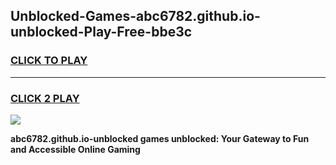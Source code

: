 
## Unblocked-Games-abc6782.github.io-unblocked-Play-Free-bbe3c
<h3>
<a href="https://premium76.site?title=abc6782.github.io-unblocked&ref=19M">CLICK TO PLAY</a></h3>
<hr>

<h3>
<a href="https://premium76.site?title=abc6782.github.io-unblocked&ref=19M">CLICK 2 PLAY</a>
  
</h3>

<a href="https://premium76.site?title=abc6782.github.io-unblocked&ref=19M"><img src="https://clearcache.store/games.png"></a>


**abc6782.github.io-unblocked games unblocked: Your Gateway to Fun and Accessible Online Gaming**
